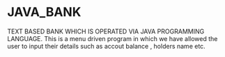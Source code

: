 # JAVA_BANK
TEXT BASED BANK WHICH IS OPERATED VIA JAVA PROGRAMMING LANGUAGE.
This is a menu driven program in which we have allowed the user to input their details such as accout balance , holders name etc.
